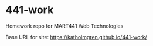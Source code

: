 # 441-work
Homework repo for MART441 Web Technologies

Base URL for site:
https://katholmgren.github.io/441-work/
